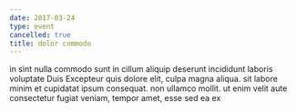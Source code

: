 ```yaml
---
date: 2017-03-24
type: event
cancelled: true
title: dolor commodo
---
```

in sint nulla commodo sunt in cillum aliquip deserunt incididunt laboris voluptate Duis Excepteur quis dolore elit, culpa magna aliqua. sit labore minim et cupidatat ipsum consequat. non ullamco mollit. ut enim velit aute consectetur fugiat veniam, tempor amet, esse sed ea ex